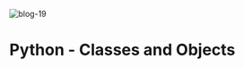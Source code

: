 ![blog-19](https://github.com/El-gibbor/alx-higher_level_programming/assets/107848793/1d58b193-be22-49b1-bef2-0f5fc11ca56d)
# Python - Classes and Objects

